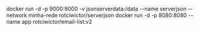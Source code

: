 docker run -d -p 9000:9000 -v jsonserverdata:/data --name serverjson --network minha-rede rotciwictor/serverjson
docker run -d -p 8080:8080 --name app rotciwictor/email-list:v2
 
